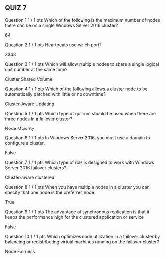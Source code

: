 ## QUIZ 7

Question 1
1 / 1 pts
Which of the following is the maximum number of nodes there can be on a single Windows Server 2016 cluster?

  64

Question 2
1 / 1 pts
Heartbeats use which port?

  3343

Question 3
1 / 1 pts
Which will allow multiple nodes to share a single logical unit number at the same time?

  Cluster Shared Volume

Question 4
1 / 1 pts
Which of the following allows a cluster node to be automatically patched with little or no downtime?

  Cluster‐Aware Updating

Question 5
1 / 1 pts
Which type of quorum should be used when there are three nodes in a failover cluster?

  Node Majority

Question 6
1 / 1 pts
In Windows Server 2016, you must use a domain to configure a cluster.

  False


Question 7
1 / 1 pts
Which type of role is designed to work with Windows Server 2016 failover clusters?

  Cluster‐aware clustered

Question 8
1 / 1 pts
When you have multiple nodes in a cluster you can specify that one node is the preferred node.

  True

Question 9
1 / 1 pts
The advantage of synchronous replication is that it keeps the performance high for the clustered application or service

  False

Question 10
1 / 1 pts
Which optimizes node utilization in a failover cluster by balancing or redistributing virtual machines running on the failover cluster?

  Node Fairness
